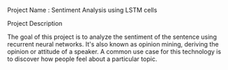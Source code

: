 Project Name : Sentiment Analysis using LSTM cells

Project Description

The goal of this project is to analyze the sentiment of the sentence using recurrent neural networks. It's also known as opinion mining, deriving the opinion or attitude of a speaker. A common use case for this technology is to discover how people feel about a particular topic.
